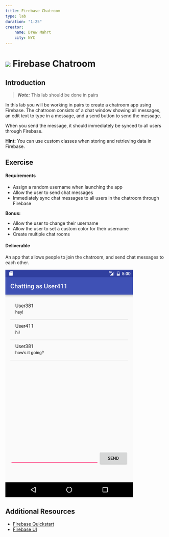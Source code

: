 ```yaml
---
title: Firebase Chatroom
type: lab
duration: "1:25"
creator:
    name: Drew Mahrt
    city: NYC
---
```


# ![](https://ga-dash.s3.amazonaws.com/production/assets/logo-9f88ae6c9c3871690e33280fcf557f33.png) Firebase Chatroom

## Introduction

> ***Note:*** This lab should be done in pairs

In this lab you will be working in pairs to create a chatroom app using Firebase. The chatroom consists of a chat window showing all messages, an edit text to type in a message, and a send button to send the message.

When you send the message, it should immediately be synced to all users through Firebase.

**Hint:** You can use custom classes when storing and retrieving data in Firebase.

## Exercise

#### Requirements

- Assign a random username when launching the app
- Allow the user to send chat messages
- Immediately sync chat messages to all users in the chatroom through Firebase

**Bonus:**
- Allow the user to change their username
- Allow the user to set a custom color for their username
- Create multiple chat rooms


#### Deliverable

An app that allows people to join the chatroom, and send chat messages to each other.

<img src="./screenshots/screen.png" width="400"/>

## Additional Resources

- [Firebase Quickstart](https://www.firebase.com/docs/android/quickstart.html)
- [Firebase UI](https://github.com/firebase/FirebaseUI-Android)
